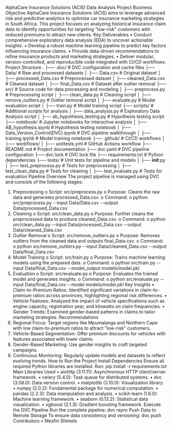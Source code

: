 AlphaCare Insurance Solutions (ACIS) Data Analysis Project
Business Objective
AlphaCare Insurance Solutions (ACIS) aims to leverage advanced risk and predictive analytics to optimize car insurance marketing strategies in South Africa. This project focuses on analyzing historical insurance claim data to identify opportunities for targeting "low-risk" customers with reduced premiums to attract new clients.
Key Deliverables
•	Conduct comprehensive exploratory data analysis (EDA) to uncover actionable insights.
•	Develop a robust machine learning pipeline to predict key factors influencing insurance claims.
•	Provide data-driven recommendations to refine insurance products and marketing strategies.
•	Deliver modular, version-controlled, and reproducible code integrated with CI/CD workflows.
Project Structure
.
├── .dvc/               # DVC configuration and cache files
├── Data/               # Raw and processed datasets
│   ├── Data.csv           # Original dataset
│   ├── processed_Data.csv # Preprocessed dataset
│   ├── cleaned_Data.csv   # Cleaned dataset
│   ├── final_Data.csv     # Dataset after outlier removal
├── src/                # Source code for data processing and modeling
│   ├── preprocess.py      # Preprocessing script
│   ├── clean_data.py      # Cleaning script
│   ├── remove_outliers.py # Outlier removal script
│   ├── evaluate.py        # Model evaluation script
│   ├── train.py           # Model training script
├── scripts/            # Additional scripts for analysis
│   ├── data_analysis.py   # Exploratory Data Analysis script
│   ├── ab_hypothesis_testing.py # Hypothesis testing script
├── notebook/           # Jupyter notebooks for interactive analysis
│   ├── AB_hypothesis.ipynb      # Hypothesis testing notebook
│   ├── Data_Version_Control(DVC).ipynb # DVC pipeline walkthrough
│   ├── training.ipynb           # Model training notebook
├── .github/            # CI/CD workflows
│   ├── workflows/
│       ├── unittests.yml   # GitHub Actions workflow
├── README.md           # Project documentation
├── dvc.yaml            # DVC pipeline configuration
├── dvc.lock            # DVC lock file
├── requirements.txt    # Python dependencies
├── tests/              # Unit tests for pipeline and models
│   ├── __init__.py
│   ├── test_preprocess.py  # Tests for preprocessing
│   ├── test_clean_data.py  # Tests for cleaning
│   ├── test_evaluate.py    # Tests for evaluation
Pipeline Overview
The project pipeline is managed using DVC and consists of the following stages:
1.	Preprocessing
o	Script: src/preprocess.py
o	Purpose: Cleans the raw data and generates processed_Data.csv.
o	Command: 
o	python src/preprocess.py --input Data/Data.csv --output Data/processed_Data.csv
2.	Cleaning
o	Script: src/clean_data.py
o	Purpose: Further cleans the preprocessed data to produce cleaned_Data.csv.
o	Command: 
o	python src/clean_data.py --input Data/processed_Data.csv --output Data/cleaned_Data.csv
3.	Outlier Removal
o	Script: src/remove_outliers.py
o	Purpose: Removes outliers from the cleaned data and outputs final_Data.csv.
o	Command: 
o	python src/remove_outliers.py --input Data/cleaned_Data.csv --output Data/final_Data.csv
4.	Model Training
o	Script: src/train.py
o	Purpose: Trains machine learning models using the prepared data.
o	Command: 
o	python src/train.py --input Data/final_Data.csv --model_output models/model.pkl
5.	Evaluation
o	Script: src/evaluate.py
o	Purpose: Evaluates the trained model and generates insights.
o	Command: 
o	python src/evaluate.py --input Data/final_Data.csv --model models/model.pkl
Key Insights
•	Claim-to-Premium Ratios: Identified significant variations in claim-to-premium ratios across provinces, highlighting regional risk differences.
•	Vehicle Features: Analyzed the impact of vehicle specifications such as engine capacity, registration year, and kilowatts on claim frequencies.
•	Gender Trends: Examined gender-based patterns in claims to tailor marketing strategies.
Recommendations
1.	Regional Focus: Target regions like Mpumalanga and Northern Cape with low claim-to-premium ratios to attract "low-risk" customers.
2.	Vehicle-Based Segmentation: Offer premium discounts for vehicles with features associated with lower claims.
3.	Gender-Based Marketing: Use gender insights to craft targeted campaigns.
4.	Continuous Monitoring: Regularly update models and datasets to reflect evolving trends.
How to Run the Project
Install Dependencies
Ensure all required Python libraries are installed. Run:
pip install -r requirements.txt
Main Libraries Used
•	aiohttp (3.11.11): Asynchronous HTTP client/server framework.
•	celery (5.4.0): Task queue for distributed systems.
•	dvc (3.58.0): Data version control.
•	matplotlib (3.10.0): Visualization library.
•	numpy (2.0.2): Fundamental package for numerical computation.
•	pandas (2.2.3): Data manipulation and analysis.
•	scikit-learn (1.6.0): Machine learning framework.
•	seaborn (0.13.2): Statistical data visualization.
•	xgboost (2.1.3): Gradient boosting framework.
Execute the DVC Pipeline
Run the complete pipeline:
dvc repro
Push Data to Remote Storage
To ensure data consistency and versioning:
dvc push
Contributors
•	Mesfin Shimels

